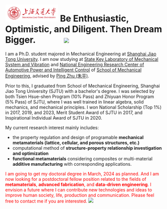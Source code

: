 # <img src='./images/SJTU.png' style='width: 6em;'> Be Enthusiastic, Optimistic, and Diligent. Then Dream Bigger. &emsp;&emsp;&emsp;[![](https://img.shields.io/badge/View_my_CV-Updated_2023_08-red)](./file/CV.pdf)

I am a Ph.D. student majored in Mechanical Engineering at [Shanghai Jiao Tong University](https://www.sjtu.edu.cn/). I am now studying at [State Key Laboratory of Mechanical System and Vibration](https://msv.sjtu.edu.cn/) and [National Engineering Research Center of Automotive Power and Intelligent Control](https://me.sjtu.edu.cn/zdsys/2463.html) of [School of Mechanical Engineering](https://me.sjtu.edu.cn/), advised by [Ping Zhu (朱平)](https://me.sjtu.edu.cn/teacher_directory1/zhuping.html). 

Prior to this, I graduated from School of Mechanical Engineering, Shanghai Jiao Tong University (SJTU) with a bachelor's degree. I was selected by both Tsien Hsue-shen Program (10% Pass) and Zhiyuan Honor Program (5% Pass) of SJTU, where I was well trained in linear algebra, solid mechanics, and mechanical principles. I won National Scholarship (Top 1%) in 2017, 2019, and 2023, Merit Student Award of SJTU in 2017, and Inspirational Individual Award of SJTU in 2020.

My current research interest mainly includes:  
- the property regulation and design of programable **mechanical metamaterials (lattice, cellular, and porous structures, etc.)**  
- computational method of **structure-property relationship investigation and optimization**  
- **functional metamaterials** considering composites or multi-material **additive manufacturing** with corresponding applications.

<span style="color:red">I am going to get my doctoral degree in March, 2024 as planned. And I am now looking for a postdoctoral fellow position related to the fields of **metamaterials**, **advanced fabrication**, and **data-driven engineering**. I envision a future where I can contribute new technologies and ideas to improve human society, life, production and communication. Please feel free to contact me if you are interested.</span> [![](https://img.shields.io/badge/email-red)](mailto:xuweiyunmachinery@sjtu.edu.cn)

